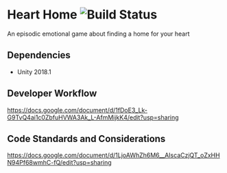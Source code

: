 # Heart Home ![Build Status](https://travis-ci.org/FortWorthGameDev/HeartHome.svg?branch=develop)
An episodic emotional game about finding a home for your heart

## Dependencies
* Unity 2018.1

## Developer Workflow 
https://docs.google.com/document/d/1fDoE3_Lk-G9TvQ4ai1c0ZbfuHVWA3Ak_L-AfmMijkK4/edit?usp=sharing

## Code Standards and Considerations
https://docs.google.com/document/d/1LjoAWhZh6M6__AIscaCzjQT_oZxHHN94Pf68wmhC-fQ/edit?usp=sharing
